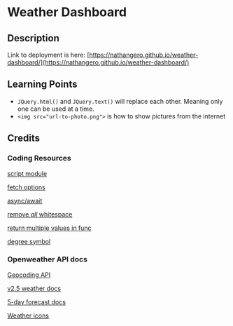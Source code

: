 # Weather Dashboard

## Description

Link to deployment is here: [https://nathangero.github.io/weather-dashboard/](https://nathangero.github.io/weather-dashboard/)

## Learning Points
* ```JQuery.html()``` and ```JQuery.text()``` will replace each other. Meaning only one can be used at a time.
* ```<img src="url-to-photo.png">``` is how to show pictures from the internet

## Credits

### Coding Resources

[script module](https://stackdiary.com/tutorials/cannot-use-import-statement-outside-module/)

[fetch options](https://developer.mozilla.org/en-US/docs/Web/API/Fetch_API/Using_Fetch)

[async/await](https://developer.mozilla.org/en-US/docs/Web/JavaScript/Reference/Statements/async_function)

[remove *all* whitespace](https://stackoverflow.com/a/6623263)

[return multiple values in func](https://stackoverflow.com/a/2917186)

[degree symbol](https://www.w3schools.com/charsets/ref_utf_latin1_supplement.asp)

### Openweather API docs

[Geocoding API](https://openweathermap.org/api/geocoding-api)

[v2.5 weather docs](https://openweathermap.org/current)

[5-day forecast docs](https://openweathermap.org/forecast5)

[Weather icons](https://openweathermap.org/weather-conditions)

